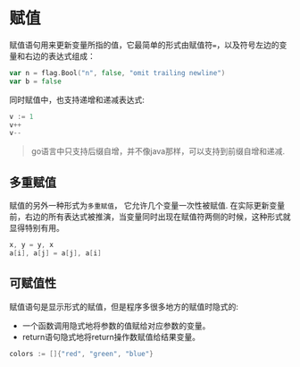# 赋值

赋值语句用来更新变量所指的值，它最简单的形式由赋值符`=`，以及符号左边的变量和右边的表达式组成：

```go
var n = flag.Bool("n", false, "omit trailing newline")
var b = false
```

同时赋值中，也支持递增和递减表达式:

```go
v := 1
v++
v--
```

> go语言中只支持后缀自增，并不像java那样，可以支持到前缀自增和递减.



## 多重赋值

赋值的另外一种形式为`多重赋值`， 它允许几个变量一次性被赋值. 在实际更新变量前，右边的所有表达式被推演，当变量同时出现在赋值符两侧的时候，这种形式就显得特别有用。

```go
x, y = y, x
a[i], a[j] = a[j], a[i]
```



## 可赋值性

赋值语句是显示形式的赋值，但是程序多很多地方的赋值时隐式的: 

- 一个函数调用隐式地将参数的值赋给对应参数的变量。
- return语句隐式地将return操作数赋值给结果变量。

```go
colors := []{"red", "green", "blue"}
```

 

